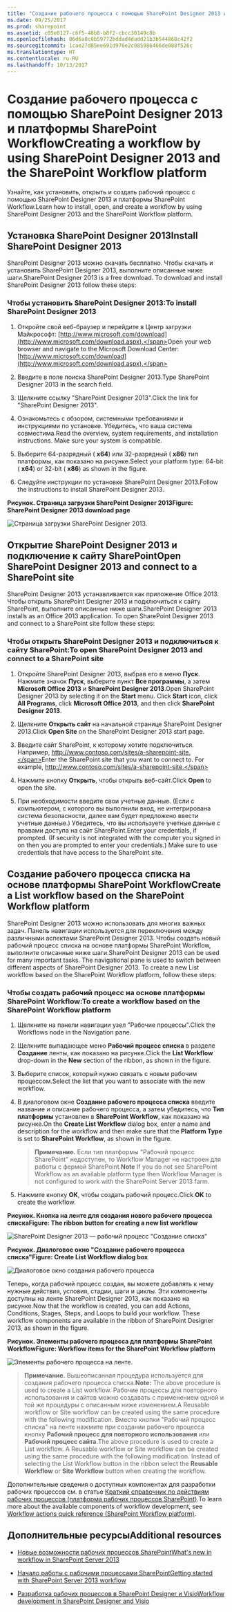 ```yaml
---
title: "Создание рабочего процесса с помощью SharePoint Designer 2013 и платформы SharePoint Workflow"
ms.date: 09/25/2017
ms.prod: sharepoint
ms.assetid: c05e0127-c6f5-48b8-b8f2-cbcc30149c8b
ms.openlocfilehash: 06d6a0c8b59772bddad4dadd21b3b544868c42f2
ms.sourcegitcommit: 1cae27d85ee691d976e2c085986466de088f526c
ms.translationtype: HT
ms.contentlocale: ru-RU
ms.lasthandoff: 10/13/2017
---
```

# <a name="creating-a-workflow-by-using-sharepoint-designer-2013-and-the-sharepoint-workflow-platform"></a><span data-ttu-id="6afe8-102">Создание рабочего процесса с помощью SharePoint Designer 2013 и платформы SharePoint Workflow</span><span class="sxs-lookup"><span data-stu-id="6afe8-102">Creating a workflow by using SharePoint Designer 2013 and the SharePoint Workflow platform</span></span>
<span data-ttu-id="6afe8-103">Узнайте, как установить, открыть и создать рабочий процесс с помощью SharePoint Designer 2013 и платформы SharePoint Workflow.</span><span class="sxs-lookup"><span data-stu-id="6afe8-103">Learn how to install, open, and create a workflow by using SharePoint Designer 2013 and the SharePoint Workflow platform.</span></span> 
   

## <a name="install-sharepoint-designer-2013"></a><span data-ttu-id="6afe8-104">Установка SharePoint Designer 2013</span><span class="sxs-lookup"><span data-stu-id="6afe8-104">Install SharePoint Designer 2013</span></span>
<span data-ttu-id="6afe8-105"><a name="section1"> </a></span><span class="sxs-lookup"><span data-stu-id="6afe8-105"></span></span>

<span data-ttu-id="6afe8-p101">SharePoint Designer 2013 можно скачать бесплатно. Чтобы скачать и установить SharePoint Designer 2013, выполните описанные ниже шаги.</span><span class="sxs-lookup"><span data-stu-id="6afe8-p101">SharePoint Designer 2013 is a free download. To download and install SharePoint Designer 2013 follow these steps:</span></span> 
  
    
    

### <a name="to-install-sharepoint-designer-2013"></a><span data-ttu-id="6afe8-108">Чтобы установить SharePoint Designer 2013:</span><span class="sxs-lookup"><span data-stu-id="6afe8-108">To install SharePoint Designer 2013</span></span>


1. <span data-ttu-id="6afe8-109">Откройте свой веб-браузер и перейдите в Центр загрузки Майкрософт:  [http://www.microsoft.com/download](http://www.microsoft.com/download.aspx).</span><span class="sxs-lookup"><span data-stu-id="6afe8-109">Open your web browser and navigate to the Microsoft Download Center:  [http://www.microsoft.com/download](http://www.microsoft.com/download.aspx).</span></span> 
    
  
2. <span data-ttu-id="6afe8-110">Введите в поле поиска SharePoint Designer 2013.</span><span class="sxs-lookup"><span data-stu-id="6afe8-110">Type SharePoint Designer 2013 in the search field.</span></span>
    
  
3. <span data-ttu-id="6afe8-111">Щелкните ссылку "SharePoint Designer 2013".</span><span class="sxs-lookup"><span data-stu-id="6afe8-111">Click the link for "SharePoint Designer 2013".</span></span> 
    
  
4. <span data-ttu-id="6afe8-p102">Ознакомьтесь с обзором, системными требованиями и инструкциями по установке. Убедитесь, что ваша система совместима.</span><span class="sxs-lookup"><span data-stu-id="6afe8-p102">Read the overview, system requirements, and installation instructions. Make sure your system is compatible.</span></span> 
    
  
5. <span data-ttu-id="6afe8-114">Выберите 64-разрядный ( **x64**) или 32-разрядный ( **x86**) тип платформы, как показано на рисунке.</span><span class="sxs-lookup"><span data-stu-id="6afe8-114">Select your platform type: 64-bit ( **x64**) or 32-bit ( **x86**) as shown in the figure.</span></span> 
    
  
6. <span data-ttu-id="6afe8-115">Следуйте инструкции по установке SharePoint Designer 2013.</span><span class="sxs-lookup"><span data-stu-id="6afe8-115">Follow the instructions to install SharePoint Designer 2013.</span></span>
    
  

<span data-ttu-id="6afe8-116">**Рисунок. Страница загрузки SharePoint Designer 2013**</span><span class="sxs-lookup"><span data-stu-id="6afe8-116">**Figure: SharePoint Designer 2013 download page**</span></span>

  
    
    

  
    
    
![Страница загрузки SharePoint Designer 2013.](../images/SPD15-install-connect-1.png)
  
    
    

  
    
    

  
    
    

## <a name="open-sharepoint-designer-2013-and-connect-to-a-sharepoint-site"></a><span data-ttu-id="6afe8-118">Открытие SharePoint Designer 2013 и подключение к сайту SharePoint</span><span class="sxs-lookup"><span data-stu-id="6afe8-118">Open SharePoint Designer 2013 and connect to a SharePoint site</span></span>
<span data-ttu-id="6afe8-119"><a name="section2"> </a></span><span class="sxs-lookup"><span data-stu-id="6afe8-119"></span></span>

<span data-ttu-id="6afe8-p103">SharePoint Designer 2013 устанавливается как приложение Office 2013. Чтобы открыть SharePoint Designer 2013 и подключиться к сайту SharePoint, выполните описанные ниже шаги.</span><span class="sxs-lookup"><span data-stu-id="6afe8-p103">SharePoint Designer 2013 installs as an Office 2013 application. To open SharePoint Designer 2013 and connect to a SharePoint site follow these steps:</span></span> 
  
    
    

### <a name="to-open-sharepoint-designer-2013-and-connect-to-a-sharepoint-site"></a><span data-ttu-id="6afe8-122">Чтобы открыть SharePoint Designer 2013 и подключиться к сайту SharePoint:</span><span class="sxs-lookup"><span data-stu-id="6afe8-122">To open SharePoint Designer 2013 and connect to a SharePoint site</span></span>


1. <span data-ttu-id="6afe8-p104">Откройте SharePoint Designer 2013, выбрав его в меню **Пуск**. Нажмите значок **Пуск**, выберите пункт **Все программы**, а затем  **Microsoft Office 2013** и **SharePoint Designer 2013**.</span><span class="sxs-lookup"><span data-stu-id="6afe8-p104">Open SharePoint Designer 2013 by selecting it on the **Start** menu. Click **Start** icon, click **All Programs**, click **Microsoft Office 2013**, and then click **SharePoint Designer 2013**.</span></span> 
    
  
2. <span data-ttu-id="6afe8-125">Щелкните **Открыть сайт** на начальной странице SharePoint Designer 2013.</span><span class="sxs-lookup"><span data-stu-id="6afe8-125">Click **Open Site** on the SharePoint Designer 2013 start page.</span></span>
    
  
3. <span data-ttu-id="6afe8-p105">Введите сайт SharePoint, к которому хотите подключиться. Например, http://www.contoso.com/sites/a-sharepoint-site.</span><span class="sxs-lookup"><span data-stu-id="6afe8-p105">Enter the SharePoint site that you want to connect to. For example, http://www.contoso.com/sites/a-sharepoint-site.</span></span>
    
  
4. <span data-ttu-id="6afe8-128">Нажмите кнопку **Открыть**, чтобы открыть веб-сайт.</span><span class="sxs-lookup"><span data-stu-id="6afe8-128">Click **Open** to open the site.</span></span>
    
  
5. <span data-ttu-id="6afe8-p106">При необходимости введите свои учетные данные. (Если с компьютером, с которого вы выполнили вход, не интегрирована система безопасности, далее вам будет предложено ввести учетные данные.) Убедитесь, что вы используете учетные данные с правами доступа на сайт SharePoint.</span><span class="sxs-lookup"><span data-stu-id="6afe8-p106">Enter your credentials, if prompted. (If security is not integrated with the computer you signed in on then you are prompted to enter your credentials.) Make sure to use credentials that have access to the SharePoint site.</span></span>
    
  

## <a name="create-a-list-workflow-based-on-the-sharepoint-workflow-platform"></a><span data-ttu-id="6afe8-131">Создание рабочего процесса списка на основе платформы SharePoint Workflow</span><span class="sxs-lookup"><span data-stu-id="6afe8-131">Create a List workflow based on the SharePoint Workflow platform</span></span>
<span data-ttu-id="6afe8-132"><a name="section3"> </a></span><span class="sxs-lookup"><span data-stu-id="6afe8-132"></span></span>

<span data-ttu-id="6afe8-p107">SharePoint Designer 2013 можно использовать для многих важных задач. Панель навигации используется для переключения между различными аспектами SharePoint Designer 2013. Чтобы создать новый рабочий процесс списка на основе платформы SharePoint Workflow, выполните описанные ниже шаги.</span><span class="sxs-lookup"><span data-stu-id="6afe8-p107">SharePoint Designer 2013 can be used for many important tasks. The navigational pane is used to switch between different aspects of SharePoint Designer 2013. To create a new List workflow based on the SharePoint Workflow platform, follow these steps:</span></span>
  
    
    

### <a name="to-create-a-workflow-based-on-the-sharepoint-workflow-platform"></a><span data-ttu-id="6afe8-136">Чтобы создать рабочий процесс на основе платформы SharePoint Workflow:</span><span class="sxs-lookup"><span data-stu-id="6afe8-136">To create a workflow based on the SharePoint Workflow platform</span></span>


1. <span data-ttu-id="6afe8-137">Щелкните на панели навигации узел "Рабочие процессы".</span><span class="sxs-lookup"><span data-stu-id="6afe8-137">Click the Workflows node in the Navigation pane.</span></span>
    
  
2. <span data-ttu-id="6afe8-138">Щелкните выпадающее меню **Рабочий процесс списка** в разделе **Создание** ленты, как показано на рисунке.</span><span class="sxs-lookup"><span data-stu-id="6afe8-138">Click the **List Workflow** drop-down in the **New** section of the ribbon, as shown in the figure.</span></span>
    
  
3. <span data-ttu-id="6afe8-139">Выберите список, который нужно связать с новым рабочим процессом.</span><span class="sxs-lookup"><span data-stu-id="6afe8-139">Select the list that you want to associate with the new workflow.</span></span>
    
  
4. <span data-ttu-id="6afe8-140">В диалоговом окне **Создание рабочего процесса списка** введите название и описание рабочего процесса, а затем убедитесь, что **Тип платформы** установлен в **SharePoint Workflow**, как показано на рисунке.</span><span class="sxs-lookup"><span data-stu-id="6afe8-140">On the **Create List Workflow** dialog box, enter a name and description for the workflow and then make sure that the **Platform Type** is set to **SharePoint Workflow**, as shown in the figure.</span></span>
    
    > <span data-ttu-id="6afe8-141">**Примечание.** Если тип платформы "Рабочий процесс SharePoint" недоступен, то Workflow Manager не настроен для работы с фермой SharePoint.</span><span class="sxs-lookup"><span data-stu-id="6afe8-141">**Note** If you do not see SharePoint Workflow as an available platform type then Workflow Manager is not configured to work with the SharePoint Server 2013 farm.</span></span> 
5. <span data-ttu-id="6afe8-142">Нажмите кнопку **ОК**, чтобы создать рабочий процесс.</span><span class="sxs-lookup"><span data-stu-id="6afe8-142">Click **OK** to create the workflow.</span></span>
    
  

<span data-ttu-id="6afe8-143">**Рисунок. Кнопка на ленте для создания нового рабочего процесса списка**</span><span class="sxs-lookup"><span data-stu-id="6afe8-143">**Figure: The ribbon button for creating a new list workflow**</span></span>

  
    
    

  
    
    
![SharePoint Designer 2013 — рабочий процесс "Создание списка"](../images/SPD15-install-connect-2.png)
  
    
    

  
    
    

  
    
    

<span data-ttu-id="6afe8-145">**Рисунок. Диалоговое окно "Создание рабочего процесса списка"**</span><span class="sxs-lookup"><span data-stu-id="6afe8-145">**Figure: Create List Workflow dialog box**</span></span>

  
    
    

  
    
    
![Диалоговое окно создания рабочего процесса](../images/SPD15-install-connect-3.png)
  
    
    

  
    
    

  
    
    
<span data-ttu-id="6afe8-p108">Теперь, когда рабочий процесс создан, вы можете добавлять к нему нужные действия, условия, стадии, шаги и циклы. Эти компоненты доступны на ленте SharePoint Designer 2013, как показано на рисунке.</span><span class="sxs-lookup"><span data-stu-id="6afe8-p108">Now that the workflow is created, you can add Actions, Conditions, Stages, Steps, and Loops to build your workflow. These workflow components are available in the ribbon of SharePoint Designer 2013, as shown in the figure.</span></span> 
  
    
    

<span data-ttu-id="6afe8-149">**Рисунок. Элементы рабочего процесса для платформы SharePoint Workflow**</span><span class="sxs-lookup"><span data-stu-id="6afe8-149">**Figure: Workflow items for the SharePoint Workflow platform**</span></span>

  
    
    

  
    
    
![Элементы рабочего процесса на ленте.](../images/SPD15-install-connect-4.png)
  
    
    

    
> <span data-ttu-id="6afe8-151">**Примечание.** Вышеописанная процедура используется для создания рабочего процесса списка.</span><span class="sxs-lookup"><span data-stu-id="6afe8-151">**Note:** The above procedure is used to create a List workflow.</span></span> <span data-ttu-id="6afe8-152">Рабочие процессы для повторного использования и сайтов можно создавать с применением одной и той же процедуры с описанным ниже изменением.</span><span class="sxs-lookup"><span data-stu-id="6afe8-152">A Reusable workflow or Site workflow can be created using the same procedure with the following modification.</span></span> <span data-ttu-id="6afe8-153">Вместо кнопки "Рабочий процесс списка" на ленте нажмите при создании рабочего процесса кнопку **Рабочий процесс для повторного использования** или **Рабочий процесс сайта**.</span><span class="sxs-lookup"><span data-stu-id="6afe8-153">The above procedure is used to create a List workflow. A Reusable workflow or Site workflow can be created using the same procedure with the following modification. Instead of selecting the List Workflow button in the ribbon select the **Reusable Workflow** or **Site Workflow** button when creating the workflow.</span></span>
  
    
    

<span data-ttu-id="6afe8-154">Дополнительные сведения о доступных компонентах для разработки рабочих процессов см. в статье [Краткий справочник по действиям рабочих процессов (платформа рабочих процессов SharePoint)](workflow-actions-quick-reference-sharepoint-workflow-platform.md).</span><span class="sxs-lookup"><span data-stu-id="6afe8-154">To learn more about the available components of workflow development, see  [Workflow actions quick reference (SharePoint Workflow platform)](workflow-actions-quick-reference-sharepoint-workflow-platform.md).</span></span>
  
    
    

## <a name="additional-resources"></a><span data-ttu-id="6afe8-155">Дополнительные ресурсы</span><span class="sxs-lookup"><span data-stu-id="6afe8-155">Additional resources</span></span>
<span data-ttu-id="6afe8-156"><a name="bk_addresources"> </a></span><span class="sxs-lookup"><span data-stu-id="6afe8-156"></span></span>


-  [<span data-ttu-id="6afe8-157">Новые возможности рабочих процессов SharePoint</span><span class="sxs-lookup"><span data-stu-id="6afe8-157">What's new in workflow in SharePoint Server 2013</span></span>](http://msdn.microsoft.com/library/6ab8a28b-fa2f-4530-8b55-a7f663bf15ea.aspx)
    
  
-  [<span data-ttu-id="6afe8-158">Начало работы с рабочими процессами SharePoint</span><span class="sxs-lookup"><span data-stu-id="6afe8-158">Getting started with SharePoint Server 2013 workflow</span></span>](http://msdn.microsoft.com/library/cc73be76-a329-449f-90ab-86822b1c2ee8.aspx)
    
  
-  [<span data-ttu-id="6afe8-159">Разработка рабочих процессов в SharePoint Designer и Visio</span><span class="sxs-lookup"><span data-stu-id="6afe8-159">Workflow development in SharePoint Designer and Visio</span></span>](workflow-development-in-sharepoint-designer-and-visio.md)
    
  

  
    
    

